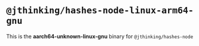 # `@jthinking/hashes-node-linux-arm64-gnu`

This is the **aarch64-unknown-linux-gnu** binary for `@jthinking/hashes-node`
